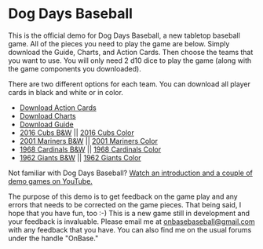 # Dog Days Baseball

This is the official demo for Dog Days Baseball, a new tabletop baseball game. All of the pieces you need to play the game are below. Simply download the Guide, Charts, and Action Cards. Then choose the teams that you want to use. You will only need 2 d10 dice to play the game (along with the game components you downloaded).

There are two different options for each team. You can download all player cards in black and white or in color. 

- [Download Action Cards](https://github.com/brianhaferkamp/dog-days-baseball/raw/main/Dog-Days-Baseball_Action-Cards.pdf)
- [Download Charts](https://github.com/brianhaferkamp/dog-days-baseball/raw/main/Dog-Days-Baseball_Charts.pdf)
- [Download Guide](https://github.com/brianhaferkamp/dog-days-baseball/raw/main/Dog-Days-Baseball_Guide.pdf)
- [2016 Cubs B&W](https://github.com/brianhaferkamp/dog-days-baseball/raw/main/2016%20Cubs/Dog-Days-Baseball_2016-Cubs_B%26W.pdf) || [2016 Cubs Color](https://github.com/brianhaferkamp/dog-days-baseball/raw/main/2016%20Cubs/Dog-Days-Baseball_2016-Cubs_Color.pdf)
- [2001 Mariners B&W](https://github.com/brianhaferkamp/dog-days-baseball/raw/main/2001%20Mariners/Dog-Days-Baseball_2001-Mariners_B%26W.pdf) || [2001 Mariners Color](https://github.com/brianhaferkamp/dog-days-baseball/raw/main/2001%20Mariners/Dog-Days-Baseball_2001-Mariners_Color.pdf)
- [1968 Cardinals B&W](https://github.com/brianhaferkamp/dog-days-baseball/raw/main/1968%20Cardinals/Dog-Days-Baseball_1968-Cardinals_B%26W.pdf) || [1968 Cardinals Color](https://github.com/brianhaferkamp/dog-days-baseball/raw/main/1968%20Cardinals/Dog-Days-Baseball_1968-Cardinals_Color.pdf)
- [1962 Giants B&W](https://github.com/brianhaferkamp/dog-days-baseball/raw/main/1962%20Giants/Dog-Days-Baseball_1962-Giants_B%26W.pdf) || [1962 Giants Color](https://github.com/brianhaferkamp/dog-days-baseball/raw/main/1962%20Giants/Dog-Days-Baseball_1962-Giants_Color.pdf)

Not familiar with Dog Days Baseball? [Watch an introduction and a couple of demo games on YouTube.](https://www.youtube.com/playlist?list=PLvQQ08OtlzFtJxCb-DjOOSkRwL_YKdqAw)

The purpose of this demo is to get feedback on the game play and any errors that needs to be corrected on the game pieces. That being said, I hope that you have fun, too :-) This is a new game still in development and your feedback is invaluable. Please email me at onbasebaseball@gmail.com with any feedback that you have. You can also find me on the usual forums under the handle "OnBase."
